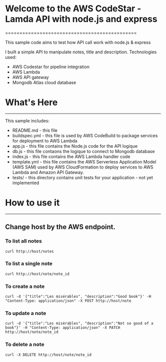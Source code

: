 # Welcome to the AWS CodeStar - Lamda API with node.js and express
==============================================

This sample code aims to test how API call work with node.js & express

I built a simple API to manipulate notes, title and description.
Technologies used:
  * AWS Codestar for pipeline integration
  * AWS Lambda
  * AWS API gateway
  * Mongodb Atlas cloud database  


# What's Here
-----------

This sample includes:

* README.md - this file
* buildspec.yml - this file is used by AWS CodeBuild to package services for deployment to AWS Lambda
* app.js - this file contains the Node.js code for the API logique
* db.js - this file contaons the logique to connect to Mongodb database
* index.js - this file contains the AWS Lambda handler code
* template.yml - this file contains the AWS Serverless Application Model (AWS SAM) used
  by AWS CloudFormation to deploy services to AWS Lambda and Amazon API Gateway.
* tests/ - this directory contains unit tests for your application - not yet implemented

# How to use it
------------------
## Change **host** by the AWS endpoint.
### To list all notes
```
curl http://host/notes
```

### To list a single note
```
curl http://host/note/note_id
```

### To create a note
```
curl -d '{"title":"Les misérables", "description":"Good book"}' -H "Content-Type: application/json" -X POST http://host/note
```

### To update a note
```
curl -d '{"title":"Les misérables", "description":"Not so good of a book"}' -H "Content-Type: application/json" -X PATCH http://host/note/note_id
```

### To delete a note
```
curl -X DELETE http://host/note/note_id
```

